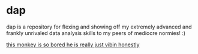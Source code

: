 # dap

dap is a repository for flexing and showing off my extremely advanced and frankly unrivaled data analysis skills to my peers of mediocre normies! :)

[this monkey is so bored he is really just vibin honestly](https://i.insider.com/61cc84b94710b10019c77960?width=700)
